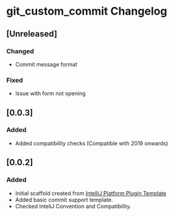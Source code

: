 <!-- Keep a Changelog guide -> https://keepachangelog.com -->

# git_custom_commit Changelog

## [Unreleased]
### Changed
- Commit message format
### Fixed
- Issue with form not opening

## [0.0.3]
### Added
- Added compatibility checks (Compatible with 2019 onwards)

## [0.0.2]
### Added
- Initial scaffold created from [IntelliJ Platform Plugin Template](https://github.com/JetBrains/intellij-platform-plugin-template)
- Added basic commit support template.
- Checked InteliJ Convention and Compatibility.